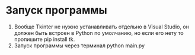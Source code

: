 # Запуск программы
1. Вообще Tkinter не нужно устанавливать отдельно в Visual Studio, он должен быть встроен в Python по умолчанию, но если его нету то пропишите pip install tk.
2. Запуск программы через терминал python main.py
